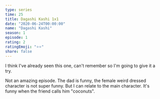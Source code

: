 ```yaml
---
type: series
time: 25
title: Dagashi Kashi 1x1
date: "2020-06-24T00:00:00"
name: "Dagashi Kashi"
season: 1
episode: 1
rating: 2
ratingEmoji: "⭐️⭐️"
share: false
---
```


I think I've already seen this one, can't remember so I'm going to give it a try.

Not an amazing episode. The dad is funny, the female weird dressed character is not super funny. But I can relate to the main character. It's funny when the friend calls him "coconuts".
